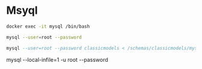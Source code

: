 # Msyql

```bash
docker exec -it mysql /bin/bash
```

```bash
mysql --user=root --password 
```

```sql
mysql --user=root --password classicmodels < /schemas/classicmodels/mysqlsampledatabase.sql
```
mysql --local-infile=1 -u root --password